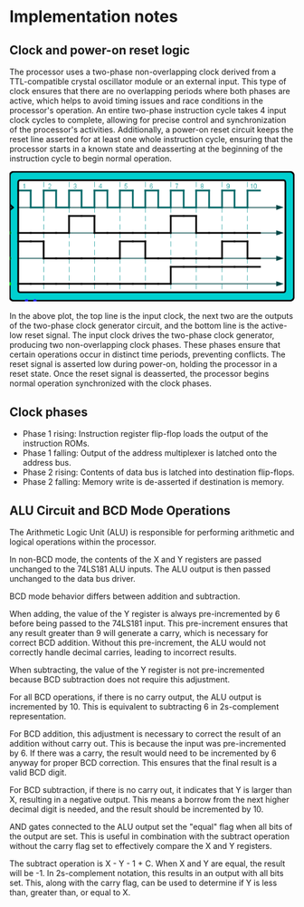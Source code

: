 # Implementation notes

## Clock and power-on reset logic
The processor uses a two-phase non-overlapping clock derived from a TTL-compatible crystal oscillator module or an external input. This type of clock ensures that there are no overlapping periods where both phases are active, which helps to avoid timing issues and race conditions in the processor's operation. An entire two-phase instruction cycle takes 4 input clock cycles to complete, allowing for precise control and synchronization of the processor's activities. Additionally, a power-on reset circuit keeps the reset line asserted for at least one whole instruction cycle, ensuring that the processor starts in a known state and deasserting at the beginning of the instruction cycle to begin normal operation.

![Clock and reset signal plot](clockandreset.png)

In the above plot, the top line is the input clock, the next two are the outputs of the two-phase clock generator circuit, and the bottom line is the active-low reset signal. The input clock drives the two-phase clock generator, producing two non-overlapping clock phases. These phases ensure that certain operations occur in distinct time periods, preventing conflicts. The reset signal is asserted low during power-on, holding the processor in a reset state. Once the reset signal is deasserted, the processor begins normal operation synchronized with the clock phases.

## Clock phases
* Phase 1 rising: Instruction register flip-flop loads the output of the instruction ROMs. 
* Phase 1 falling: Output of the address multiplexer is latched onto the address bus.
* Phase 2 rising: Contents of data bus is latched into destination flip-flops.
* Phase 2 falling: Memory write is de-asserted if destination is memory.

## ALU Circuit and BCD Mode Operations
The Arithmetic Logic Unit (ALU) is responsible for performing arithmetic and logical operations within the processor.

In non-BCD mode, the contents of the X and Y registers are passed unchanged to the 74LS181 ALU inputs. The ALU output is then passed unchanged to the data bus driver. 

BCD mode behavior differs between addition and subtraction.

When adding, the value of the Y register is always pre-incremented by 6 before being passed to the 74LS181 input. This pre-increment ensures that any result greater than 9 will generate a carry, which is necessary for correct BCD addition. Without this pre-increment, the ALU would not correctly handle decimal carries, leading to incorrect results.

When subtracting, the value of the Y register is not pre-incremented because BCD subtraction does not require this adjustment.

For all BCD operations, if there is no carry output, the ALU output is incremented by 10. This is equivalent to subtracting 6 in 2s-complement representation. 

For BCD addition, this adjustment is necessary to correct the result of an addition without carry out. This is because the input was pre-incremented by 6. If there was a carry, the result would need to be incremented by 6 anyway for proper BCD correction. This ensures that the final result is a valid BCD digit.

For BCD subtraction, if there is no carry out, it indicates that Y is larger than X, resulting in a negative output. This means a borrow from the next higher decimal digit is needed, and the result should be incremented by 10.

AND gates connected to the ALU output set the "equal" flag when all bits of the output are set. This is useful in combination with the subtract operation without the carry flag set to effectively compare the X and Y registers. 

The subtract operation is X - Y - 1 + C. When X and Y are equal, the result will be -1. In 2s-complement notation, this results in an output with all bits set. This, along with the carry flag, can be used to determine if Y is less than, greater than, or equal to X.
